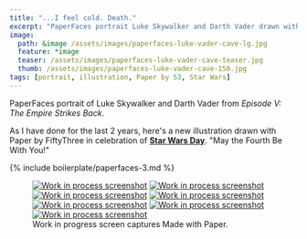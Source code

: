 ```yaml
---
title: "...I feel cold. Death."
excerpt: "PaperFaces portrait Luke Skywalker and Darth Vader drawn with Paper by 53 on an iPad."
image: 
  path: &image /assets/images/paperfaces-luke-vader-cave-lg.jpg 
  feature: *image
  teaser: /assets/images/paperfaces-luke-vader-cave-teaser.jpg
  thumb: /assets/images/paperfaces-luke-vader-cave-150.jpg
tags: [portrait, illustration, Paper by 53, Star Wars]
---
```


PaperFaces portrait of Luke Skywalker and Darth Vader from *Episode V: The Empire Strikes Back*.

As I have done for the last 2 years, here's a new illustration drawn with Paper by FiftyThree in celebration of [**Star Wars Day**](http://www.starwars.com/may-the-4th). "May the Fourth Be With You!"

{% include boilerplate/paperfaces-3.md %}

<figure class="third">
	<a href="{{ site.url }}/assets/images/paperfaces-luke-vader-cave-process-1-lg.jpg"><img src="{{ site.url }}/assets/images/paperfaces-luke-vader-cave-process-1-600.jpg" alt="Work in process screenshot"></a>
	<a href="{{ site.url }}/assets/images/paperfaces-luke-vader-cave-process-2-lg.jpg"><img src="{{ site.url }}/assets/images/paperfaces-luke-vader-cave-process-2-600.jpg" alt="Work in process screenshot"></a>
	<a href="{{ site.url }}/assets/images/paperfaces-luke-vader-cave-process-3-lg.jpg"><img src="{{ site.url }}/assets/images/paperfaces-luke-vader-cave-process-3-600.jpg" alt="Work in process screenshot"></a>
	<a href="{{ site.url }}/assets/images/paperfaces-luke-vader-cave-process-4-lg.jpg"><img src="{{ site.url }}/assets/images/paperfaces-luke-vader-cave-process-4-600.jpg" alt="Work in process screenshot"></a>
	<a href="{{ site.url }}/assets/images/paperfaces-luke-vader-cave-process-5-lg.jpg"><img src="{{ site.url }}/assets/images/paperfaces-luke-vader-cave-process-5-600.jpg" alt="Work in process screenshot"></a>
	<a href="{{ site.url }}/assets/images/paperfaces-luke-vader-cave-process-6-lg.jpg"><img src="{{ site.url }}/assets/images/paperfaces-luke-vader-cave-process-6-600.jpg" alt="Work in process screenshot"></a>
  <a href="{{ site.url }}/assets/images/paperfaces-luke-vader-cave-process-7-lg.jpg"><img src="{{ site.url }}/assets/images/paperfaces-luke-vader-cave-process-7-600.jpg" alt="Work in process screenshot"></a>
	<figcaption>Work in progress screen captures Made with Paper.</figcaption>
</figure>
